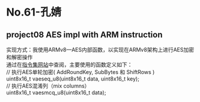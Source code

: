 # No.61-孔婧

## project08 AES impl with ARM instruction
实现方式：我使用ARMv8—AES内部函数，以实现在ARMv8架构上进行AES加密和解密操作<br>
  通过在[指令集网站](https://developer.arm.com/architectures/instruction-sets/intrinsics/#q=AES)中查阅，主要使用的函数定义如下：<br>
  // 执行AES单轮加密( AddRoundKey, SubBytes 和 ShiftRows )<br>
uint8x16_t vaeseq_u8(uint8x16_t data, uint8x16_t key);<br>
// 执行AES混淆列（mix columns）<br>
uint8x16_t vaesmcq_u8(uint8x16_t data);<br>
